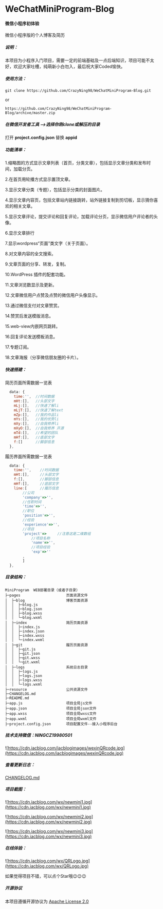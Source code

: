 # WeChatMiniProgram-Blog
#### 微信小程序初体验

微信小程序版的个人博客及简历



##### 说明：

本项目为小程序入门项目，需要一定的前端基础及一点后端知识，项目可能不太好，欢迎大家吐槽，纯萌新小白勿入，最后祝大家Coded愉快。



##### 使用方法：

```
git clone https://github.com/CrazyNing98/WeChatMiniProgram-Blog.git
```

or

```
https://github.com/CrazyNing98/WeChatMiniProgram-Blog/archive/master.zip
```

##### 在微信开发者工具 -->选择你刚clone或解压的目录

打开  **project.config.json**  替换  **appid**  



##### 功能清单：

1.缩略图的方式显示文章列表（首页，分类文章），包括显示文章分类和发布时间，加载分页。

2.在首页用轮播方式显示置顶文章。

3.显示文章分类（专题），包括显示分类的封面图片。

4.显示文章内容页，包括文章站内链接跳转，站外链接复制到剪切板，显示猜你喜欢的相关文章。

5.显示文章评论，提交评论和回复评论，加载评论分页，显示微信用户评论者的头像。

6.显示文章排行

7.显示wordpress“页面”类文字（关于页面）。

8.对文章内容的全文搜索。

9.文章页面的分享、转发，复制。

10.WordPress 插件的配套功能。

11.文章浏览数显示及更新。

12.文章微信用户点赞及点赞的微信用户头像显示。

13.通过微信支付对文章赞赏。

14.赞赏后发送模版消息。

15.web-view内嵌网页跳转。

16.回复评论发送模板消息。

17.专题订阅。

18.文章海报（分享微信朋友圈的卡片）。



##### 快速搭建：

简历页面所需数据一览表

```javascript
  data: {
    time:'',  //时间数据  
    mHt:[],   //头部文字
    mLj:[],   //快速了解li
    mLjT:[],  //快速了解text
    mZp:[],   //我的作品li
    mYs:[],   //我的优势li
    mXy:[],   //自我修养li
    mXyO:[],  //自我修养 开源
    mTd:[],   //希望的团队
    mHf:[],   //底部文字
    f:[]      //脚部信息
  },
```

履历界面所需数据一览表

```javascript
  data: {
    time:'',    //时间数据
    mHt:[],     //头部文字
    f:[],       //脚部信息
    mHf:[],     //底部文字
    line:[		//履历信息
        //公司
		'company'=>'',
		//任职时间
		'time'=>'',
		//职位
		'position'=>'',
		//经验
		'experience'=>'',
		//项目
		'project'=>		//注意这是二维数组
        	//项目名称
        	'name'=>'',
        	//项目经验
        	'exp'=>''
        ,     
        ]     
  },
```



##### 目录结构：

```
MiniProgram  WEB部署目录（或者子目录）
├─pages						页面资源文件           	
│  ├─blog             		博客页面资源
│  │  ├─blog.js
│  │  ├─blog.json
│  │  ├─blog.wxss
│  │  └─blog.wxml
│  ├─index             		简历页面资源
│  │  ├─index.js
│  │  ├─index.json
│  │  ├─index.wxss
│  │  └─index.wxml
│  ├─git             		履历页面资源
│  │  ├─git.js
│  │  ├─git.json
│  │  ├─git.wxss
│  │  └─git.wxml
│  ├─logs             		系统日志目录
│  │  ├─logs.js
│  │  ├─logs.json
│  │  ├─logs.wxss
│  │  └─logs.wxml
├─resource					公共资源文件
├─CHANGELOG.md
├─README.md
├─app.js					项目全局js文件
├─app.json					项目全局json文件
├─app.wxss					项目全局wxss文件
├─app.wxml					项目全局wxml文件
├─project.config.json  		项目配置文件--接入小程序后台

```



##### 技术支持微信：NINGCZ19980501

![https://cdn.iacblog.com/iacblogimages/wexinQRcode.jpg](https://cdn.iacblog.com/iacblogimages/wexinQRcode.jpg)



##### 查看更新日志：

[CHANGELOG.md](https://github.com/CrazyNing98/WeChatMiniProgram-Blog/blob/master/CHANGELOG.md)



##### 项目截图：

![https://cdn.iacblog.com/wx/newmini1.jpg](https://cdn.iacblog.com/wx/newmini1.jpg)

![https://cdn.iacblog.com/wx/newmini2.jpg](https://cdn.iacblog.com/wx/newmini2.jpg)

![https://cdn.iacblog.com/wx/newmini3.jpg](https://cdn.iacblog.com/wx/newmini3.jpg)

##### 在线体验：

![https://cdn.iacblog.com/wx/QRLogo.jpg](https://cdn.iacblog.com/wx/QRLogo.jpg)

如果觉得项目不错，可以点个Star哦😉😉😉



##### 开源协议

本项目遵循开源协议为 [Apache License 2.0](https://github.com/CrazyNing98/WeChatMiniProgram-Blog/blob/master/LICENSE)













